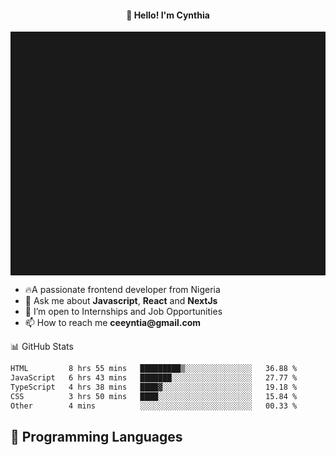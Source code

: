 <h4 align="center">👋 Hello! I'm Cynthia</h4>

<hr style="height:10%; margin-left:0; margin-right:0;" />

<div align="left">
  <ul>
  <li>🔥A passionate frontend developer from Nigeria</li>
  <li>💬 Ask me about <strong>Javascript</strong>, <strong>React</strong> and <strong> NextJs</strong></li>
  <li>👯 I’m open to Internships and Job Opportunities</li>
  <li>📫 How to reach me <strong>ceeyntia@gmail.com</strong></li>
</ul>
</div
  
## 📊 GitHub Stats

<!--START_SECTION:waka-->

```txt
HTML         8 hrs 55 mins   █████████▒░░░░░░░░░░░░░░░   36.88 %
JavaScript   6 hrs 43 mins   ███████░░░░░░░░░░░░░░░░░░   27.77 %
TypeScript   4 hrs 38 mins   ████▓░░░░░░░░░░░░░░░░░░░░   19.18 %
CSS          3 hrs 50 mins   ████░░░░░░░░░░░░░░░░░░░░░   15.84 %
Other        4 mins          ░░░░░░░░░░░░░░░░░░░░░░░░░   00.33 %
```

<!--END_SECTION:waka-->

## 💬 Programming Languages

<!--START_SECTION:languages-->
<!--END_SECTION:languages-->
